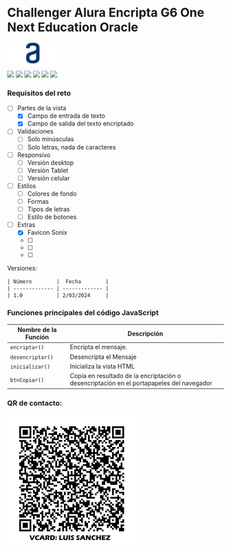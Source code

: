 <!--Desarrollador: Luis Sánchez
    Sanchezluys@gmail.com
    Versión 1.0 Feb 2024 
    Proyecto: encriptador
    archivo: README.md
-->

# Challenger Alura Encripta G6 One Next Education Oracle

![](https://raw.githubusercontent.com/sanchezluys/encriptador-alura/main/images/Logodesktop.png)

![](https://img.shields.io/github/stars/pandao/editor.md.svg) ![](https://img.shields.io/github/forks/pandao/editor.md.svg) ![](https://img.shields.io/github/tag/pandao/editor.md.svg) ![](https://img.shields.io/github/release/pandao/editor.md.svg) ![](https://img.shields.io/github/issues/pandao/editor.md.svg) ![](https://img.shields.io/bower/v/editor.md.svg)


### Requisitos del reto


- [ ] Partes de la vista
  - [x] Campo de entrada de texto
  - [x] Campo de salida del texto encriptado
- [ ] Validaciones
  - [ ] Solo minúsculas
  - [ ] Solo letras, nada de caracteres
- [ ] Responsivo
  - [ ] Versión desktop
  - [ ] Versión Tablet
  - [ ] Versión celular
- [ ] Estilos
  - [ ] Colores de fondo
  - [ ] Formas
  - [ ] Tipos de letras
  - [ ] Estilo de botones
- [ ] Extras
  - [x] Favicon Sonix
  - [ ] 
  - [ ] 
  - [ ] 


Versiones:

    | Número        |  Fecha        |
    | ------------- | ------------- |
    | 1.0           | 2/03/2024     |
    



### Funciones principales del código JavaScript

| Nombre de la Función | Descripción                    |
| ------------- | ------------------------------ |
| `encriptar()`      | Encripta el mensaje.       |
| `desencriptar()`   | Desencripta el Mensaje     |
| `inicializar()`   | Inicializa la vista HTML     |
| `btnCopiar()`   | Copia en resultado de la encriptación o desencriptación en el portapapeles del navegador     |

### QR de contacto:

![](https://raw.githubusercontent.com/sanchezluys/encriptador-alura/main/images/vcard_luys.png)